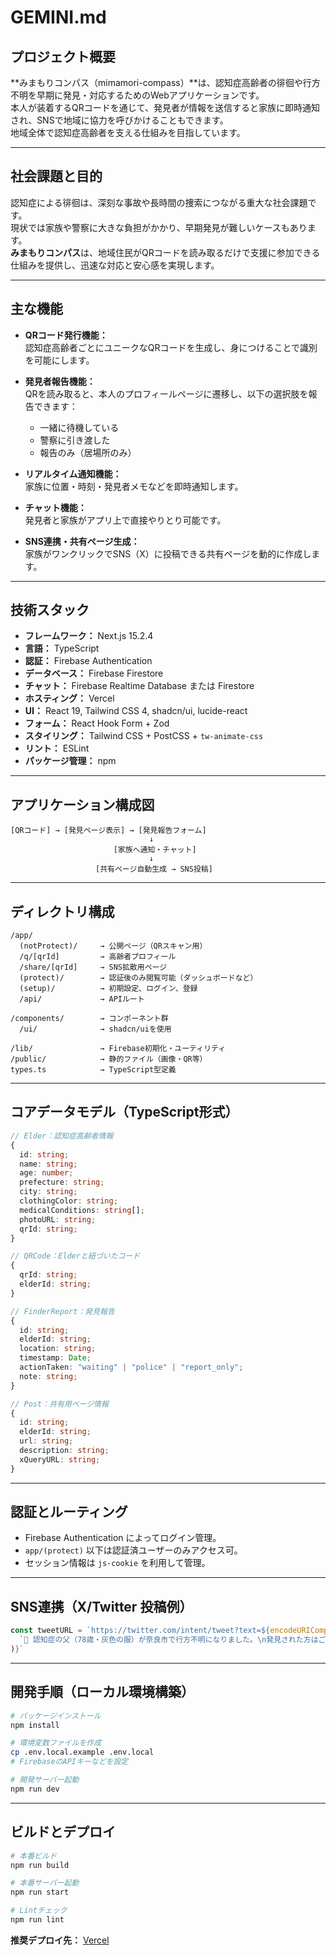 # GEMINI.md

## プロジェクト概要

**みまもりコンパス（mimamori-compass）**は、認知症高齢者の徘徊や行方不明を早期に発見・対応するためのWebアプリケーションです。  
本人が装着するQRコードを通じて、発見者が情報を送信すると家族に即時通知され、SNSで地域に協力を呼びかけることもできます。  
地域全体で認知症高齢者を支える仕組みを目指しています。

---

## 社会課題と目的

認知症による徘徊は、深刻な事故や長時間の捜索につながる重大な社会課題です。  
現状では家族や警察に大きな負担がかかり、早期発見が難しいケースもあります。  
**みまもりコンパス**は、地域住民がQRコードを読み取るだけで支援に参加できる仕組みを提供し、迅速な対応と安心感を実現します。

---

## 主な機能

- **QRコード発行機能：**  
  認知症高齢者ごとにユニークなQRコードを生成し、身につけることで識別を可能にします。

- **発見者報告機能：**  
  QRを読み取ると、本人のプロフィールページに遷移し、以下の選択肢を報告できます：
  - 一緒に待機している
  - 警察に引き渡した
  - 報告のみ（居場所のみ）

- **リアルタイム通知機能：**  
  家族に位置・時刻・発見者メモなどを即時通知します。

- **チャット機能：**  
  発見者と家族がアプリ上で直接やりとり可能です。

- **SNS連携・共有ページ生成：**  
  家族がワンクリックでSNS（X）に投稿できる共有ページを動的に作成します。

---

## 技術スタック

- **フレームワーク：** Next.js 15.2.4  
- **言語：** TypeScript  
- **認証：** Firebase Authentication  
- **データベース：** Firebase Firestore  
- **チャット：** Firebase Realtime Database または Firestore  
- **ホスティング：** Vercel  
- **UI：** React 19, Tailwind CSS 4, shadcn/ui, lucide-react  
- **フォーム：** React Hook Form + Zod  
- **スタイリング：** Tailwind CSS + PostCSS + `tw-animate-css`  
- **リント：** ESLint  
- **パッケージ管理：** npm  

---

## アプリケーション構成図

```
[QRコード] → [発見ページ表示] → [発見報告フォーム]
                               ↓
                       [家族へ通知・チャット]
                               ↓
                   [共有ページ自動生成 → SNS投稿]
```

---

## ディレクトリ構成

```
/app/
  (notProtect)/     → 公開ページ（QRスキャン用）
  /q/[qrId]         → 高齢者プロフィール
  /share/[qrId]     → SNS拡散用ページ
  (protect)/        → 認証後のみ閲覧可能（ダッシュボードなど）
  (setup)/          → 初期設定、ログイン、登録
  /api/             → APIルート

/components/        → コンポーネント群
  /ui/              → shadcn/uiを使用

/lib/               → Firebase初期化・ユーティリティ
/public/            → 静的ファイル（画像・QR等）
types.ts            → TypeScript型定義
```

---

## コアデータモデル（TypeScript形式）

```ts
// Elder：認知症高齢者情報
{
  id: string;
  name: string;
  age: number;
  prefecture: string;
  city: string;
  clothingColor: string;
  medicalConditions: string[];
  photoURL: string;
  qrId: string;
}

// QRCode：Elderと紐づいたコード
{
  qrId: string;
  elderId: string;
}

// FinderReport：発見報告
{
  id: string;
  elderId: string;
  location: string;
  timestamp: Date;
  actionTaken: "waiting" | "police" | "report_only";
  note: string;
}

// Post：共有用ページ情報
{
  id: string;
  elderId: string;
  url: string;
  description: string;
  xQueryURL: string;
}
```

---

## 認証とルーティング

- Firebase Authentication によってログイン管理。
- `app/(protect)` 以下は認証済ユーザーのみアクセス可。
- セッション情報は `js-cookie` を利用して管理。

---

## SNS連携（X/Twitter 投稿例）

```ts
const tweetURL = `https://twitter.com/intent/tweet?text=${encodeURIComponent(
  `🚨 認知症の父（78歳・灰色の服）が奈良市で行方不明になりました。\n発見された方はご連絡ください。\n詳細ページ：https://mimamori.app/share/abc123`
)}`
```

---

## 開発手順（ローカル環境構築）

```bash
# パッケージインストール
npm install

# 環境変数ファイルを作成
cp .env.local.example .env.local
# FirebaseのAPIキーなどを設定

# 開発サーバー起動
npm run dev
```

---

## ビルドとデプロイ

```bash
# 本番ビルド
npm run build

# 本番サーバー起動
npm run start

# Lintチェック
npm run lint
```

**推奨デプロイ先：** [Vercel](https://vercel.com)